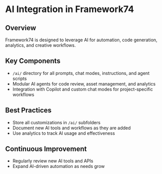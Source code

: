 # AI Integration in Framework74

## Overview
Framework74 is designed to leverage AI for automation, code generation, analytics, and creative workflows.

## Key Components
- `/ai/` directory for all prompts, chat modes, instructions, and agent scripts
- Modular AI agents for code review, asset management, and analytics
- Integration with Copilot and custom chat modes for project-specific workflows

## Best Practices
- Store all customizations in `/ai/` subfolders
- Document new AI tools and workflows as they are added
- Use analytics to track AI usage and effectiveness

## Continuous Improvement
- Regularly review new AI tools and APIs
- Expand AI-driven automation as needs grow
